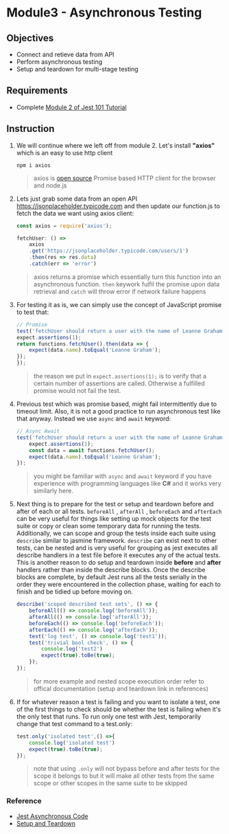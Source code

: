 # Module3 - Asynchronous Testing

## Objectives

* Connect and retieve data from API
* Perform asynchronous testing
* Setup and teardown for multi-stage testing

## Requirements

* Complete [Module 2 of Jest 101 Tutorial](https://github.com/pakbaz/Jest101Training/tree/master/Module2%20-%20Exploring%20Jest%20Assertion%20Library)

## Instruction

1. We will continue where we left off from module 2. Let's install **"axios"** which is an easy to use http client  

    ```console
    npm i axios
    ```

    > axios is [open source](https://github.com/axios/axios) Promise based HTTP client for the browser and node.js

2. Lets just grab some data from an open API <https://jsonplaceholder.typicode.com> and then update our function.js to fetch the data we want using axios client:

    ```javascript
    const axios = require('axios');

    fetchUser: () =>
        axios
        .get('https://jsonplaceholder.typicode.com/users/1')
        .then(res => res.data)
        .catch(err => 'error')

    ```

    > axios returns a promise which essentially turn this function into an asynchronous function. `then` keywork fulfil the promise upon data retrieval and `catch` will throw error if network failure happens

3. For testing it as is, we can simply use the concept of JavaScript promise to test that:

    ```javascript
    // Promise
    test('fetchUser should return a user with the name of Leanne Graham', () => {
    expect.assertions(1);
    return functions.fetchUser().then(data => {
        expect(data.name).toEqual('Leanne Graham');
    });
    });
    ```

    > the reason we put in `expect.assertions(1);` is to verify that a certain number of assertions are called. Otherwise a fulfilled promise would not fail the test.  

4. Previous test which was promise based, might fail intermittently due to timeout limit. Also, it is not a good practice to run asynchronous test like that anyway. Instead we use `async` and `await` keyword:

    ```javascript
    // Async Await
    test('fetchUser should return a user with the name of Leanne Graham', async () => {
        expect.assertions(1);
        const data = await functions.fetchUser();
        expect(data.name).toEqual('Leanne Graham');
    });
    ```

    > you might be familiar with `async` and `await` keyword if you have experience with programming languages like **C#** and it works very similarly here.

5. Next thing is to prepare for the test or setup and teardown before and after of each or all tests. `beforeAll` , `afterAll` , `beforeEach` and `afterEach` can be very useful for things like setting up mock objects for the test suite or copy or clean some temporary data for running the tests. Additionally, we can scope and group the tests inside each suite using `describe` similar to jasmine framework. `describe` can exist next to other tests, can be nested and is very useful for grouping as jest executes all describe handlers in a test file before it executes any of the actual tests. This is another reason to do setup and teardown inside **before** and **after** handlers rather than inside the describe blocks. Once the describe blocks are complete, by default Jest runs all the tests serially in the order they were encountered in the collection phase, waiting for each to finish and be tidied up before moving on.

    ```javascript
    describe('scoped described test sets', () => {
        beforeAll(() => console.log('beforeAll'));
        afterAll(() => console.log('afterAll'));
        beforeEach(() => console.log('beforeEach'));
        afterEach(() => console.log('afterEach'));
        test('log test', () => console.log('test1'));
        test('trivial bool check', () => {
            console.log('test2')
            expect(true).toBe(true);
        });
    });
    ```

    > for more example and nested scope execution order refer to offical documentation (setup and teardown link in references)

6. If for whatever reason a test is failing and you want to isolate a test, one of the first things to check should be whether the test is failing when it's the only test that runs. To run only one test with Jest, temporarily change that test command to a test.only:

    ```javascript
    test.only('isolated test',() =>{
        console.log('isolated test')
        expect(true).toBe(true);
    });
    ```

    > note that using `.only` will not bypass before and after tests for the scope it belongs to but it will make all other tests from the same scope or other scopes in the same suite to be skipped 

### Reference

* [Jest Asynchronous Code](https://jestjs.io/docs/en/asynchronous)
* [Setup and Teardown](https://jestjs.io/docs/en/setup-teardown)
  